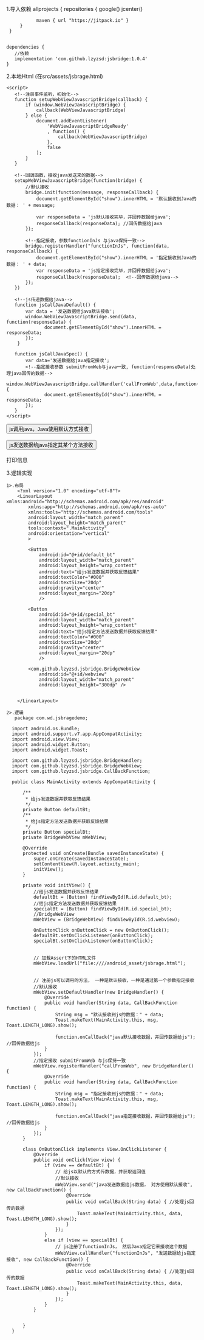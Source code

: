 1.导入依赖
     allprojects {
         repositories {
               google()
               jcenter()
        
               maven { url "https://jitpack.io" }
         }
     }
    
    
    dependencies {
       //依赖
       implementation 'com.github.lzyzsd:jsbridge:1.0.4'  
    }
    
 2.本地Html (在src/assets/jsbrage.html)
 
 <html lang="en">
<head>
    <meta charset="UTF-8">
    <title>Title</title>

    <script>
       <!--注册事件监听，初始化-->
       function setupWebViewJavascriptBridge(callback) {
           if (window.WebViewJavascriptBridge) {
               callback(WebViewJavascriptBridge)
           } else {
               document.addEventListener(
                   'WebViewJavascriptBridgeReady'
                   , function() {
                       callback(WebViewJavascriptBridge)
                   },
                   false
               );
           }
       }

       <!--回调函数，接收java发送来的数据-->
       setupWebViewJavascriptBridge(function(bridge) {
           //默认接收
           bridge.init(function(message, responseCallback) {
               document.getElementById("show").innerHTML = '默认接收到Java的数据： ' + message;

               var responseData = 'js默认接收完毕，并回传数据给java';
               responseCallback(responseData); //回传数据给java
           });

           <!--指定接收，参数functionInJs 与java保持一致-->
           bridge.registerHandler("functionInJs", function(data, responseCallback) {
               document.getElementById("show").innerHTML = '指定接收到Java的数据： ' + data;
               var responseData = 'js指定接收完毕，并回传数据给java';
               responseCallback(responseData);  <!--回传数据给java-->
           });
       })

       <!--js传递数据给java-->
       function jsCallJavaDefault() {
           var data = '发送数据给java默认接收';
           window.WebViewJavascriptBridge.send(data, function(responseData) {
                  document.getElementById("show").innerHTML = responseData;
           });
        }

       function jsCallJavaSpec() {
           var data='发送数据给java指定接收';
           <!--指定接收参数 submitFromWeb与java一致, function(responseData)处理java回传的数据-->
           window.WebViewJavascriptBridge.callHandler('callFromWeb',data,function(responseData) {
                  document.getElementById("show").innerHTML = responseData;
           });
       }
    </script>

</head>
<body>
<div>
    <button onClick="jsCallJavaDefault()">js调用java，Java使用默认方式接收</button>
</div>
<br/>
<div>
    <button onClick="jsCallJavaSpec()">js发送数据给java指定其某个方法接收</button>
</div>
<br/>
<div id="show">打印信息</div>
</body>
</html>
 
 
 3.逻辑实现
 
    1>.布局
        <?xml version="1.0" encoding="utf-8"?>
        <LinearLayout xmlns:android="http://schemas.android.com/apk/res/android"
            xmlns:app="http://schemas.android.com/apk/res-auto"
            xmlns:tools="http://schemas.android.com/tools"
            android:layout_width="match_parent"
            android:layout_height="match_parent"
            tools:context=".MainActivity"
            android:orientation="vertical"
            >

            <Button
                android:id="@+id/default_bt"
                android:layout_width="match_parent"
                android:layout_height="wrap_content"
                android:text="给js发送数据并获取反馈结果"
                android:textColor="#000"
                android:textSize="20dp"
                android:gravity="center"
                android:layout_margin="20dp"
                />

            <Button
                android:id="@+id/special_bt"
                android:layout_width="match_parent"
                android:layout_height="wrap_content"
                android:text="给js指定方法发送数据并获取反馈结果"
                android:textColor="#000"
                android:textSize="20dp"
                android:gravity="center"
                android:layout_margin="20dp"
                />

            <com.github.lzyzsd.jsbridge.BridgeWebView
                android:id="@+id/webview"
                android:layout_width="match_parent"
                android:layout_height="300dp" />


        </LinearLayout>

    2>.逻辑
       package com.wd.jsbragedemo;

      import android.os.Bundle;
      import android.support.v7.app.AppCompatActivity;
      import android.view.View;
      import android.widget.Button;
      import android.widget.Toast;

      import com.github.lzyzsd.jsbridge.BridgeHandler;
      import com.github.lzyzsd.jsbridge.BridgeWebView;
      import com.github.lzyzsd.jsbridge.CallBackFunction;

      public class MainActivity extends AppCompatActivity {

          /**
           * 给js发送数据并获取反馈结果
           */
          private Button defaultBt;
          /**
           * 给js指定方法发送数据并获取反馈结果
           */
          private Button specialBt;
          private BridgeWebView mWebView;

          @Override
          protected void onCreate(Bundle savedInstanceState) {
              super.onCreate(savedInstanceState);
              setContentView(R.layout.activity_main);
              initView();
          }

          private void initView() {
              //给js发送数据并获取反馈结果
              defaultBt = (Button) findViewById(R.id.default_bt);
              //给js指定方法发送数据并获取反馈结果
              specialBt = (Button) findViewById(R.id.special_bt);
              //BridgeWebView
              mWebView = (BridgeWebView) findViewById(R.id.webview);

              OnButtonClick onButtonClick = new OnButtonClick();
              defaultBt.setOnClickListener(onButtonClick);
              specialBt.setOnClickListener(onButtonClick);


              // 加载Assert下的HTML文件
              mWebView.loadUrl("file:////android_asset/jsbrage.html");


              // 注册js可以调用的方法， 一种是默认接收，一种是通过第一个参数指定接收
              //默认接收
              mWebView.setDefaultHandler(new BridgeHandler() {
                  @Override
                  public void handler(String data, CallBackFunction function) {
                      String msg = "默认接收到js的数据：" + data;
                      Toast.makeText(MainActivity.this, msg, Toast.LENGTH_LONG).show();

                      function.onCallBack("java默认接收数据，并回传数据给js"); //回传数据给js
                  }
              });
              //指定接收 submitFromWeb 与js保持一致
              mWebView.registerHandler("callFromWeb", new BridgeHandler() {
                  @Override
                  public void handler(String data, CallBackFunction function) {
                      String msg = "指定接收到js的数据：" + data;
                      Toast.makeText(MainActivity.this, msg, Toast.LENGTH_LONG).show();

                      function.onCallBack("java指定接收数据，并回传数据给js"); //回传数据给js
                  }
              });
          }

          class OnButtonClick implements View.OnClickListener {
              @Override
              public void onClick(View view) {
                  if (view == defaultBt) {
                      // 给js以默认的方式传数据，并获取返回值
                      //默认接收
                      mWebView.send("java发送数据给js数据， 对方使用默认接收", new CallBackFunction() {
                          @Override
                          public void onCallBack(String data) { //处理js回传的数据
                              Toast.makeText(MainActivity.this, data, Toast.LENGTH_LONG).show();
                          }
                      });
                  }
                  else if (view == specialBt) {
                      // js注册了functionInJs， 然后Java指定它来接收这个数据
                      mWebView.callHandler("functionInJs", "发送数据给js指定接收", new CallBackFunction() {
                          @Override
                          public void onCallBack(String data) { //处理js回传的数据
                              Toast.makeText(MainActivity.this, data, Toast.LENGTH_LONG).show();
                          }
                      });
                  }
              }


          }
      }

   
 
